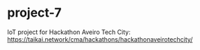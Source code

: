 # project-7
IoT project for Hackathon Aveiro Tech City: 
https://taikai.network/cma/hackathons/hackathonaveirotechcity/
